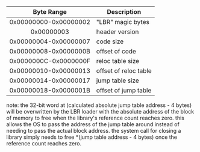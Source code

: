 | Byte Range            | Description                             |
| :-------------------: | --------------------------------------- |
| 0x00000000-0x00000002 | "LBR" magic bytes                       |
| 0x00000003            | header version                          |
| 0x00000004-0x00000007 | code size                               |
| 0x00000008-0x0000000B | offset of code                          |
| 0x0000000C-0x0000000F | reloc table size                        |
| 0x00000010-0x00000013 | offset of reloc table                   |
| 0x00000014-0x00000017 | jump table size                         |
| 0x00000018-0x0000001B | offset of jump table                    |

note: the 32-bit word at (calculated absolute jump table address - 4 bytes) will be
overwritten by the LBR loader with the absolute address of the block of memory to
free when the library's reference count reaches zero. this allows the OS to pass the
address of the jump table around instead of needing to pass the actual block address.
the system call for closing a library simply needs to free *(jump table address - 4 bytes)
once the reference count reaches zero.
